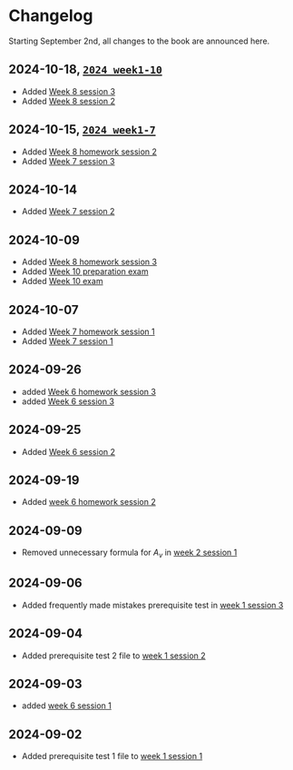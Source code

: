 # Changelog

Starting September 2nd, all changes to the book are announced here.

## 2024-10-18, [`2024_week1-10`](https://github.com/TeachBooks/bridging_mechanics/releases/tag/2024_week1-10)
- Added [Week 8 session 3](week_8/session_3/intro.ipynb)
- Added [Week 8 session 2](week_8/session_2/intro.ipynb)

## 2024-10-15, [`2024_week1-7`](https://github.com/TeachBooks/bridging_mechanics/releases/tag/2024_week1-7)
- Added [Week 8 homework session 2](week_8/homework_2/intro.md)
- Added [Week 7 session 3](week_7/session_3/intro.ipynb)

## 2024-10-14
- Added [Week 7 session 2](week_7/session_2/intro.ipynb)

## 2024-10-09
- Added [Week 8 homework session 3](week_8/homework_3/intro.md)
- Added [Week 10 preparation exam](week_10/homework/intro.md)
- Added [Week 10 exam](week_10/session/intro.md)

## 2024-10-07
- Added [Week 7 homework session 1](week_7/homework_2/intro.md)
- Added [Week 7 session 1](week_7/session_1/intro.ipynb)

## 2024-09-26
- added [Week 6 homework session 3](week_6/homework_3/intro.md)
- added [Week 6 session 3](week_6/homework_3/intro.md)

## 2024-09-25
- Added [Week 6 session 2](week_6/session_2/intro.md)

## 2024-09-19
- Added [week 6 homework session 2](week_6/homework_2/intro.md)

## 2024-09-09
- Removed unnecessary formula for $A_v$ in [week 2 session 1](week_2/session_1/intro.ipynb)

## 2024-09-06
- Added frequently made mistakes prerequisite test in [week 1 session 3](week_1/session_3/FMM.md)

## 2024-09-04
- Added prerequisite test 2 file to [week 1 session 2](week_1/session_2/intro.md)

## 2024-09-03
- added [week 6 session 1](week_6/session_1/intro.ipynb)

## 2024-09-02
- Added prerequisite test 1 file to [week 1 session 1](week_1/session_1/intro.md)